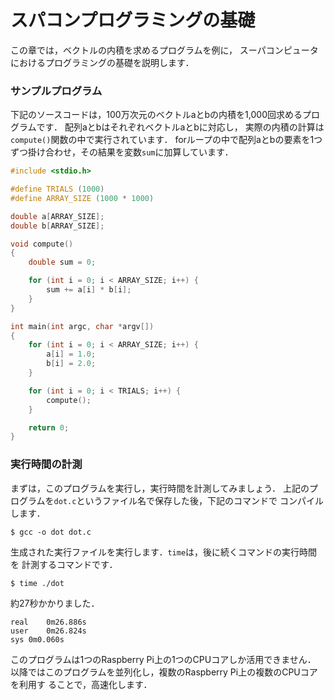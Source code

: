 # スパコンプログラミングの基礎

この章では，ベクトルの内積を求めるプログラムを例に，
スーパコンピュータにおけるプログラミングの基礎を説明します．

### サンプルプログラム

下記のソースコードは，100万次元のベクトルaとbの内積を1,000回求めるプログラムです．
配列aとbはそれぞれベクトルaとbに対応し，
実際の内積の計算は`compute()`関数の中で実行されています．
forループの中で配列aとbの要素を1つずつ掛け合わせ，その結果を変数`sum`に加算しています．

```c
#include <stdio.h>

#define TRIALS (1000)
#define ARRAY_SIZE (1000 * 1000)

double a[ARRAY_SIZE];
double b[ARRAY_SIZE];

void compute()
{
    double sum = 0;

    for (int i = 0; i < ARRAY_SIZE; i++) {
        sum += a[i] * b[i];
    }
}

int main(int argc, char *argv[])
{
    for (int i = 0; i < ARRAY_SIZE; i++) {
        a[i] = 1.0;
        b[i] = 2.0;
    }

    for (int i = 0; i < TRIALS; i++) {
        compute();
    }

    return 0;
}
```

### 実行時間の計測

まずは，このプログラムを実行し，実行時間を計測してみましょう．
上記のプログラムを`dot.c`というファイル名で保存した後，下記のコマンドで
コンパイルします．

```text
$ gcc -o dot dot.c
```

生成された実行ファイルを実行します．`time`は，後に続くコマンドの実行時間を
計測するコマンドです．

```text
$ time ./dot
```

約27秒かかりました．

```text
real	0m26.886s
user	0m26.824s
sys	0m0.060s
```

このプログラムは1つのRaspberry Pi上の1つのCPUコアしか活用できません．
以降ではこのプログラムを並列化し，複数のRaspberry Pi上の複数のCPUコアを利用す
ることで，高速化します．
